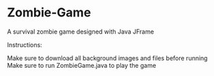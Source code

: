 # Zombie-Game
A survival zombie game designed with Java JFrame


Instructions:

Make sure to download all background images and files before running
Make sure to run ZombieGame.java to play the game
